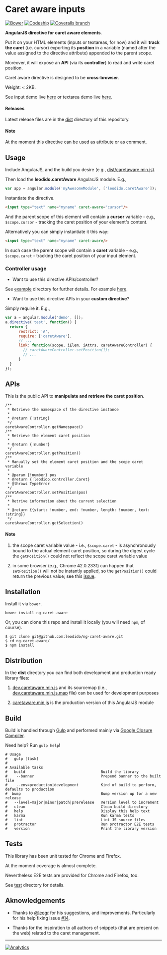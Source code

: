 Caret aware inputs
==================

[![Bower](https://img.shields.io/bower/v/ng-caret-aware.svg?style=flat-square)](http://bower.io/search/?q=ng-caret-aware) [![Codeship](https://img.shields.io/codeship/440cb4a0-d558-0132-89dc-4aea429a9964/master.svg?style=flat-square)]() [![Coveralls branch](https://img.shields.io/coveralls/leodido/ng-caret-aware/master.svg?style=flat-square)](https://coveralls.io/r/leodido/ng-caret-aware?branch=master)

**AngularJS directive for caret aware elements**.

Put it on your HTML elements (inputs or textareas, for now) and it will **track the caret** (i.e. cursor) exporting its **position** in a variable (named after the value assigned to the directive attribute) appended to the parent scope.

Moreover, it will expose an **API** (via its **controller**) to read and write caret position.

Caret aware directive is designed to be **cross-browser**.

Weight: < 2KB.

See input demo live [here](http://bit.ly/input-ng-caret) or textarea demo live [here](http://bit.ly/textarea-ng-caret).

#### Releases

Latest release files are in the [dist](dist/) directory of this repository.

#### Note

At the moment this directive can be used as attribute or as comment.

Usage
-----

Include AngularJS, and the build you desire (e.g., [dist/caretaware.min.js](dist/caretaware.min.js)).
 
Then load the **leodido.caretAware** AngularJS module. E.g.,

```javascript
var app = angular.module('myAwesomeModule', ['leodido.caretAware']);
```

Instantiate the directive.

```html
<input type="text" name="myname" caret-aware="cursor"/>
```

And the parent scope of this element will contain a **cursor** variable - e.g., `$scope.cursor` - tracking the caret position of your element's content.

Alternatively you can simply instantiate it this way:

```html
<input type="text" name="myname" caret-aware/>
```

In such case the parent scope will contain a **caret** variable - e.g., `$scope.caret` - tracking the caret position of your input element.

### Controller usage

- Want to use this directive APIs/controller?

See [example](/example) directory for further details. For example [here](example/input01.html#L39-L40).

- Want to use this directive APIs in your **custom directive**?

Simply require it. E.g.,

```javascript
var a = angular.module('demo', []);
a.directive('test', function() {
  return {
      restrict: 'A',
      require: ['caretAware'],
      // ...
      link: function(scope, iElem, iAttrs, caretAwareController) {
        // caretAwareController.setPosition(1);
        // ...
      }
  }
});
```

APIs
----

This is the public API to **manipulate and retrieve the caret position**.

```
/**
 * Retrieve the namespace of the directive instance
 *
 * @return {!string}
 */
caretAwareController.getNamespace()
/**
 * Retrieve the element caret position
 *
 * @return {!number}
 */
caretAwareController.getPosition()
/**
 * Manually set the element caret position and the scope caret variable
 *
 * @param {!number} pos
 * @return {!leodido.controller.Caret}
 * @throws TypeError
 */
caretAwareController.setPosition(pos)
/**
 * Retrive information about the current selection
 *
 * @return {{start: !number, end: !number, length: !number, text: !string}}
 */
caretAwareController.getSelection()
```

#### Note

1. the scope caret variable value - i.e., `$scope.caret` - is asynchronously bound to the actual element caret position,
   so during the digest cycle the `getPosition()` could not reflect the scope caret variable value
   
2. in some browser (e.g., Chrome 42.0.2331) can happen that `setPosition()` will not be instantly applied, so the `getPosition()` could return the previous value;
   see this [issue](https://code.google.com/p/chromium/issues/detail?id=32865).

Installation
------------

Install it via `bower`.

```
bower install ng-caret-aware
```

Or, you can clone this repo and install it locally (you will need `npm`, of course).

```
$ git clone git@github.com:leodido/ng-caret-aware.git
$ cd ng-caret-aware/
$ npm install
```

Distribution
------------

In the **dist** directory you can find both development and production ready library files:

1. [dev.caretaware.min.js](dist/dev.caretaware.min.js) and its sourcemap (i.e., [dev.caretaware.min.js.map](dist/dev.caretaware.min.js.map) file) can be used for development purposes

2. [caretaware.min.js](dist/caretaware.min.js) is the production version of this AngularJS module

Build
-----

Build is handled through [Gulp](https://github.com/gulpjs/gulp/) and performed mainly via [Google Closure Compiler](https://github.com/google/closure-compiler).

Need help? Run `gulp help`!

```
# Usage
#   gulp [task]
# 
# Available tasks
#   build                                  Build the library 
#    --banner                              Prepend banner to the built file
#    --env=production|development          Kind of build to perform, defaults to production
#  bump                                    Bump version up for a new release 
#   --level=major|minor|patch|prerelease   Version level to increment
#   clean                                  Clean build directory
#   help                                   Display this help text
#   karma                                  Run karma tests
#   lint                                   Lint JS source files
#   protractor                             Run protractor E2E tests
#   version                                Print the library version
```

Tests
-----

This library has been unit tested for Chrome and Firefox.

At the moment coverage is almost complete.

Nevertheless E2E tests are provided for Chrome and Firefox, too.

See [test](test) directory for details.

Aknowledgements
---------------

* Thanks to [@leogr](http://github.com/leogr) for his suggestions, and improvements. Particularly for his help fixing issue [#14](https://github.com/leodido/ng-caret-aware/issues/14).

* Thanks for the inspiration to all authors of snippets (that are present on the web) related to the caret management.

---

[![Analytics](https://ga-beacon.appspot.com/UA-49657176-1/ng-caret-aware)](https://github.com/igrigorik/ga-beacon)
